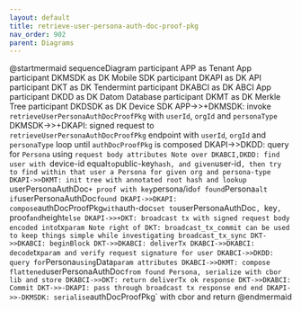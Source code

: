 ```yaml
---
layout: default
title: retrieve-user-persona-auth-doc-proof-pkg
nav_order: 902
parent: Diagrams
---
```

@startmermaid
sequenceDiagram
    participant APP as Tenant App
    participant DKMSDK as DK Mobile SDK
    participant DKAPI as DK API
    participant DKT as DK Tendermint
    participant DKABCI as DK ABCI App
    participant DKDD as DK Datom Database
    participant DKMT as DK Merkle Tree
    participant DKDSDK as DK Device SDK
    APP->>+DKMSDK: invoke `retrieveUserPersonaAuthDocProofPkg` with `userId`, `orgId` and `personaType`
    DKMSDK->>+DKAPI: signed request to `retrieveUserPersonaAuthDocProofPkg` endpoint with `userId`, `orgId` and `personaType`
    loop until `authDocProofPkg` is composed
        DKAPI->>DKDD: query for `Persona` using `request body attributes
        Note over DKABCI,DKDD: find user with `device-id equal` to `public-key` hash, and given `user-id`, then try to find within that user a Persona for given org and persona-type
        DKAPI->>DKMT: init tree with annotated root hash and lookup `userPersonaAuthDoc` + proof with key `persona/id` of found `Persona`
        alt if `userPersonaAuthDoc` found
                DKAPI->>DKAPI: compose `authDocProofPkg` with `auth-doc` set to `userPersonaAuthDoc`, `key`, `proof` and `height`
            else
               DKAPI->>+DKT: broadcast tx with signed request body encoded into `tx` param
               Note right of DKT: broadcast_tx_commit can be used to keep things simple while investigating broadcast_tx_sync
               DKT->>DKABCI: beginBlock
               DKT->>DKABCI: deliverTx
               DKABCI->>DKABCI: decode `tx` param and verify request signature for user
               DKABCI->>DKDD: query for `Persona` using `Data` param attributes
               DKABCI->>DKMT: compose flattened `userPersonaAuthDoc` from found Persona, serialize with cbor lib and store
               DKABCI->>DKT: return deliverTx ok response
               DKT->>DKABCI: Commit
               DKT->>-DKAPI: pass through broadcast tx response
        end
    end
    DKAPI->>-DKMSDK: serialise `authDocProofPkg` with cbor and return
@endmermaid
 